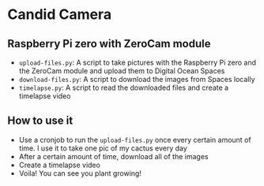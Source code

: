 # Candid Camera

## Raspberry Pi zero with ZeroCam module

- `upload-files.py`: A script to take pictures with the Raspberry Pi zero and the ZeroCam module and upload them to Digital Ocean Spaces
- `download-files.py`: A script to download the images from Spaces locally
- `timelapse.py`: A script to read the downloaded files and create a timelapse video

## How to use it

- Use a cronjob to run the `upload-files.py` once every certain amount of time. I use it to take one pic of my cactus every day
- After a certain amount of time, download all of the images
- Create a timelapse video
- Voila! You can see you plant growing!
